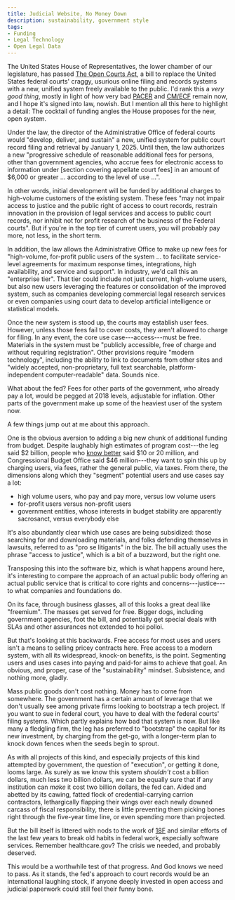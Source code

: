 ```yaml
---
title: Judicial Website, No Money Down
description: sustainability, government style
tags:
- Funding
- Legal Technology
- Open Legal Data
---
```


The United States House of Representatives, the lower chamber of our legislature, has passed [The Open Courts Act](https://www.congress.gov/bill/116th-congress/house-bill/8235), a bill to replace the United States federal courts' craggy, usurious online filing and records systems with a new, unified system freely available to the public.  I'd rank this a _very good thing_, mostly in light of how very bad [PACER](https://en.wikipedia.org/wiki/PACER_(law)) and [CM/ECF](https://en.wikipedia.org/wiki/CM/ECF) remain now, and I hope it's signed into law, nowish.  But I mention all this here to highlight a detail: The cocktail of funding angles the House proposes for the new, open system.

Under the law, the director of the Administrative Office of federal courts would "develop, deliver, and sustain" a new, unified system for public court record filing and retrieval by January 1, 2025.  Until then, the law authorizes a new "progressive schedule of reasonable additional fees for persons, other than government agencies, who accrue fees for electronic access to information under [section covering appellate court fees] in an amount of $6,000 or greater ... according to the level of use ...".

In other words, initial development will be funded by additional charges to high-volume customers of the existing system.  These fees "may not impair access to justice and the public right of access to court records, restrain innovation in the provision of legal services and access to public court records, nor inhibit not for profit research of the business of the Federal courts".  But if you're in the top tier of current users, you will probably pay more, not less, in the short term.

In addition, the law allows the Administrative Office to make up new fees for "high-volume, for-profit public users of the system ... to facilitate service-level agreements for maximum response times, integrations, high availability, and service and support".  In industry, we'd call this an "enterprise tier".  That tier could include not just current, high-volume users, but also new users leveraging the features or consolidation of the improved system, such as companies developing commercial legal research services or even companies using court data to develop artificial intelligence or statistical models.

Once the new system is stood up, the courts may establish user fees.  However, unless those fees fail to cover costs, they aren't allowed to charge for filing.  In any event, the core use case---access---must be free.  Materials in the system must be "publicly accessible, free of charge and without requiring registration".  Other provisions require "modern technology", including the ability to link to documents from other sites and "widely accepted, non-proprietary, full text searchable, platform-independent computer-readable" data.  Sounds nice.

What about the fed?  Fees for other parts of the government, who already pay a lot, would be pegged at 2018 levels, adjustable for inflation.  Other parts of the government make up some of the heaviest user of the system now.

A few things jump out at me about this approach.

One is the obvious aversion to adding a big new chunk of additional funding from budget.  Despite laughably high estimates of program cost---the leg said $2 billion, people who [know better](https://free.law/) said $10 or 20 million, and Congressional Budget Office said $46 million---they want to spin this up by charging users, via fees, rather the general public, via taxes.  From there, the dimensions along which they "segment" potential users and use cases say a lot:

- high volume users, who pay and pay more, versus low volume users
- for-profit users versus non-profit users
- government entities, whose interests in budget stability are apparently sacrosanct, versus everybody else

It's also abundantly clear which use cases are being subsidized: those searching for and downloading materials, and folks defending themselves in lawsuits, referred to as "pro se litigants" in the biz.  The bill actually uses the phrase "access to justice", which is a bit of a buzzword, but the right one.

Transposing this into the software biz, which is what happens around here, it's interesting to compare the approach of an actual public body offering an actual public service that is critical to core rights and concerns---justice---to what companies and foundations do.

On its face, through business glasses, all of this looks a great deal like "freemium".  The masses get served for free.  Bigger dogs, including government agencies, foot the bill, and potentially get special deals with SLAs and other assurances not extended to hoi polloi.

But that's looking at this backwards.  Free access for most uses and users isn't a means to selling pricey contracts here.  Free access to a modern system, with all its widespread, knock-on benefits, is the point.  Segmenting users and uses cases into paying and paid-for aims to achieve that goal.  An obvious, and proper, case of the "sustainability" mindset.  Subsistence, and nothing more, gladly.

Mass public goods don't cost nothing.  Money has to come from somewhere.  The government has a certain amount of leverage that we don't usually see among private firms looking to bootstrap a tech project.  If you want to sue in federal court, you have to deal with the federal courts' filing systems.  Which partly explains how bad that system is now.  But like many a fledgling firm, the leg has preferred to "bootstrap" the capital for its new investment, by charging from the get-go, with a longer-term plan to knock down fences when the seeds begin to sprout.

As with all projects of this kind, and especially projects of this kind attempted by government, the question of "execution", or getting it done, looms large.  As surely as we know this system _shouldn't_ cost a billion dollars, much less two billion dollars, we can be equally sure that if any institution can _make_ it cost two billion dollars, the fed can.  Aided and abetted by its cawing, fatted flock of credential-carrying carrion contractors, lethargically flapping their wings over each newly downed carcass of fiscal responsibility, there is little preventing them picking bones right through the five-year time line, or even spending more than projected.

But the bill itself is littered with nods to the work of [18F](https://18f.gsa.gov/) and similar efforts of the last few years to break old habits in federal work, especially software services.  Remember healthcare.gov?  The crisis we needed, and probably deserved.

This would be a worthwhile test of that progress.  And God knows we need to pass.  As it stands, the fed's approach to court records would be an international laughing stock, if anyone deeply invested in open access and judicial paperwork could still feel their funny bone.
